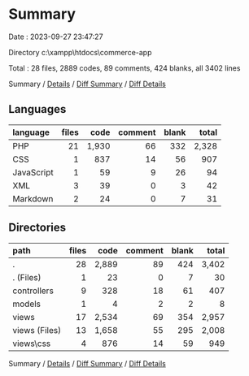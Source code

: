 # Summary

Date : 2023-09-27 23:47:27

Directory c:\\xampp\\htdocs\\commerce-app

Total : 28 files,  2889 codes, 89 comments, 424 blanks, all 3402 lines

Summary / [Details](details.md) / [Diff Summary](diff.md) / [Diff Details](diff-details.md)

## Languages
| language | files | code | comment | blank | total |
| :--- | ---: | ---: | ---: | ---: | ---: |
| PHP | 21 | 1,930 | 66 | 332 | 2,328 |
| CSS | 1 | 837 | 14 | 56 | 907 |
| JavaScript | 1 | 59 | 9 | 26 | 94 |
| XML | 3 | 39 | 0 | 3 | 42 |
| Markdown | 2 | 24 | 0 | 7 | 31 |

## Directories
| path | files | code | comment | blank | total |
| :--- | ---: | ---: | ---: | ---: | ---: |
| . | 28 | 2,889 | 89 | 424 | 3,402 |
| . (Files) | 1 | 23 | 0 | 7 | 30 |
| controllers | 9 | 328 | 18 | 61 | 407 |
| models | 1 | 4 | 2 | 2 | 8 |
| views | 17 | 2,534 | 69 | 354 | 2,957 |
| views (Files) | 13 | 1,658 | 55 | 295 | 2,008 |
| views\\css | 4 | 876 | 14 | 59 | 949 |

Summary / [Details](details.md) / [Diff Summary](diff.md) / [Diff Details](diff-details.md)